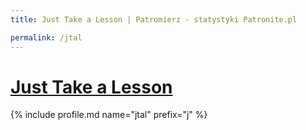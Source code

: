 ```yaml
---
title: Just Take a Lesson | Patromierz - statystyki Patronite.pl

permalink: /jtal
---
```


# [Just Take a Lesson](https://patronite.pl/jtal)

{% include profile.md name="jtal" prefix="j" %}

